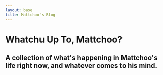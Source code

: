 ```yaml
---
layout: base
title: Mattchoo's Blog
---
```


# Whatchu Up To, Mattchoo?

## A collection of what's happening in Mattchoo's life right now, and whatever comes to his mind.
